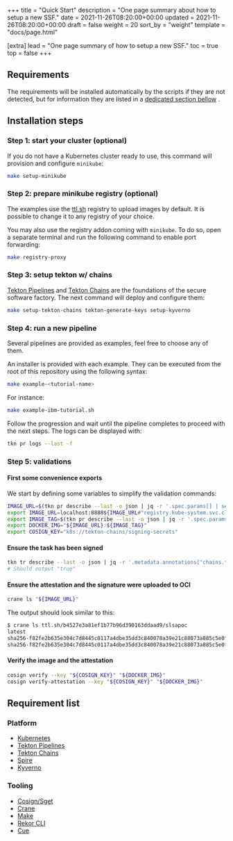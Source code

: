 +++
title = "Quick Start"
description = "One page summary about how to setup a new SSF."
date = 2021-11-26T08:20:00+00:00
updated = 2021-11-26T08:20:00+00:00
draft = false
weight = 20
sort_by = "weight"
template = "docs/page.html"

[extra]
lead = "One page summary of how to setup a new SSF."
toc = true
top = false
+++

## Requirements

The requirements will be installed automatically by the scripts if they are not
detected, but for information they are listed in a
[dedicated section bellow](#requirement-list) .

## Installation steps

### Step 1: start your cluster (optional)

If you do not have a Kubernetes cluster ready to use, this command will
provision and configure `minikube`:

```bash
make setup-minikube
```

### Step 2: prepare minikube registry (optional)

The examples use the [ttl.sh](https://ttl.sh) registry to upload images by
default. It is possible to change it to any registry of your choice.

You may also use the registry addon coming with `minikube`. To do so, open a
separate terminal and run the following command to enable port forwarding:

```bash
make registry-proxy
```

### Step 3: setup tekton w/ chains

[Tekton Pipelines] and [Tekton Chains] are the foundations of the secure
software factory. The next command will deploy and configure them:

```bash
make setup-tekton-chains tekton-generate-keys setup-kyverno
```

### Step 4: run a new pipeline

Several pipelines are provided as examples, feel free to choose any of them.

An installer is provided with each example. They can be executed from the root
of this repository using the following syntax:

```bash
make example-<tutorial-name>
```

For instance:

```bash
make example-ibm-tutorial.sh
```

Follow the progression and wait until the pipeline completes to proceed with the
next steps. The logs can be displayed with:

```bash
tkn pr logs --last -f
```

### Step 5: validations

#### First some convenience exports

We start by defining some variables to simplify the validation commands:

```bash
IMAGE_URL=$(tkn pr describe --last -o json | jq -r '.spec.params[] | select(.name=="imageUrl") | .value')
export IMAGE_URL=localhost:8888${IMAGE_URL#"registry.kube-system.svc.cluster.local"}
export IMAGE_TAG=$(tkn pr describe --last -o json | jq -r '.spec.params[] | select(.name=="imageTag") | .value')
export DOCKER_IMG="${IMAGE_URL}:${IMAGE_TAG}"
export COSIGN_KEY="k8s://tekton-chains/signing-secrets"
```

#### Ensure the task has been signed

```bash
tkn tr describe --last -o json | jq -r '.metadata.annotations["chains.tekton.dev/signed"]'
# Should output "true"
```

#### Ensure the attestation and the signature were uploaded to OCI

```bash
crane ls "${IMAGE_URL}"
```

The output should look similar to this:

```bash
$ crane ls ttl.sh/b4527e3a81ef1b77b96d390163ddaad9/slsapoc
latest
sha256-f82fe2b635e304c7d8445c0117a4dbe35dd3c840078a39e21c88073a885c5e0f.att
sha256-f82fe2b635e304c7d8445c0117a4dbe35dd3c840078a39e21c88073a885c5e0f.sig
```

#### Verify the image and the attestation

```bash
cosign verify --key "${COSIGN_KEY}" "${DOCKER_IMG}"
cosign verify-attestation --key "${COSIGN_KEY}" "${DOCKER_IMG}"
```

## Requirement list

### Platform

* [Kubernetes](http://k8s.io/)
* [Tekton Pipelines]
* [Tekton Chains]
* [Spire](https://spiffe.io/)
* [Kyverno](https://kyverno.io/)

### Tooling

* [Cosign/Sget](https://github.com/sigstore/cosign)
* [Crane](https://github.com/google/go-containerregistry)
* [Make](https://www.gnu.org/software/make/)
* [Rekor CLI](https://github.com/sigstore/rekor)
* [Cue](https://cuelang.org/)

[Tekton Chains]: https://github.com/tektoncd/chains
[Tekton Pipelines]: https://tekton.dev/
